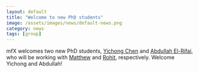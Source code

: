 ```yaml
---
layout: default
title: "Welcome to new PhD students"
image: /assets/images/news/default-news.png
category: news
tags: [group]
---
```


mfX welcomes two new PhD students, [Yichong Chen] and [Abdullah El-Rifai], who will be working with [Matthew] and [Rohit], respectively. Welcome Yichong and Abdullah!

[Yichong Chen]: /team/yichong-chen
[Abdullah El-Rifai]: /team/abdullah-elrifai
[Matthew]: /team/matthew-borg
[Rohit]: /team/rohit-pillai